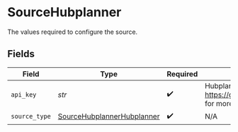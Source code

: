 # SourceHubplanner

The values required to configure the source.


## Fields

| Field                                                                                      | Type                                                                                       | Required                                                                                   | Description                                                                                |
| ------------------------------------------------------------------------------------------ | ------------------------------------------------------------------------------------------ | ------------------------------------------------------------------------------------------ | ------------------------------------------------------------------------------------------ |
| `api_key`                                                                                  | *str*                                                                                      | :heavy_check_mark:                                                                         | Hubplanner API key. See https://github.com/hubplanner/API#authentication for more details. |
| `source_type`                                                                              | [SourceHubplannerHubplanner](../../models/shared/sourcehubplannerhubplanner.md)            | :heavy_check_mark:                                                                         | N/A                                                                                        |